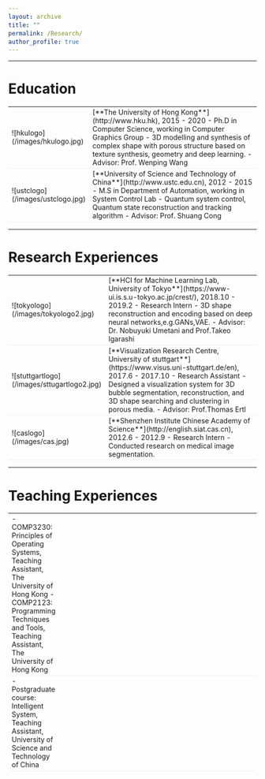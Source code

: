 ```yaml
---
layout: archive
title: ""
permalink: /Research/
author_profile: true
---
```


---
# Education
<table style="width:100%">
<col width="9%">
<col width="20">
<col >
<tr style="border-bottom:1pt solid #eee">
<td markdown="1">
![hkulogo](/images/hkulogo.jpg)
</td>
<td markdown="1">
[**The University of Hong Kong**](http://www.hku.hk), 2015 - 2020 
- Ph.D in Computer Science, working in Computer Graphics Group
- 3D modelling and synthesis of complex shape with porous structure based on texture synthesis, geometry and deep learning. 
- Advisor: Prof. Wenping Wang

</td> 
</tr>


<tr style="border-bottom:1pt solid #eee">
<td markdown="1">
![ustclogo](/images/ustclogo.jpg)
</td>
<td markdown="1">
[**University of Science and Technology of China**](http://www.ustc.edu.cn), 2012 - 2015
- M.S in Department of Automation, working in System Control Lab
- Quantum system control, Quantum state reconstruction and tracking algorithm      
- Advisor: Prof. Shuang Cong

</td> 
</tr>

</table>

---

# Research Experiences

<table style="width:100%">
<col width="9%">
<col width="20">
<col >
<tr style="border-bottom:1pt solid #eee">
<td markdown="1">
![tokyologo](/images/tokyologo2.jpg)
</td>
<td markdown="1">
[**HCI for Machine Learning Lab, University of Tokyo**](https://www-ui.is.s.u-tokyo.ac.jp/crest/), 2018.10 - 2019.2
- Research Intern 
- 3D shape reconstruction and encoding based on deep neural networks,e.g.GANs,VAE.
- Advisor: Dr. Nobuyuki Umetani and Prof.Takeo Igarashi

</td> 
</tr>

<tr style="border-bottom:1pt solid #eee">
<td markdown="1">
![stuttgartlogo](/images/sttugartlogo2.jpg)
</td>
<td markdown="1">
[**Visualization Research Centre, University of stuttgart**](https://www.visus.uni-stuttgart.de/en), 2017.6 - 2017.10
- Research Assistant  
- Designed a visualization system for 3D bubble segmentation, reconstruction, and 3D shape searching and clustering in porous media.
- Advisor: Prof.Thomas Ertl 
</td> 
</tr>

<tr style="border-bottom:1pt solid #eee">
<td markdown="1">
![caslogo](/images/cas.jpg)
 </td>
<td markdown="1">
[**Shenzhen Institute Chinese Academy of Science**](http://english.siat.cas.cn), 2012.6 - 2012.9 
- Research Intern 
- Conducted research on medical image segmentation.
</td> 
</tr>

</table>

---


# Teaching Experiences
<table style="width:100%">
<col width="9%">
<col width="20">
<col >
<tr style="border-bottom:1pt solid #eee">
<td markdown="1">
- COMP3230: Principles of Operating Systems, Teaching Assistant, The University of Hong Kong 
- COMP2123: Programming Techniques and Tools, Teaching Assistant, The University of Hong Kong 
</td> 
</tr>
 

<tr style="border-bottom:1pt solid #eee">
<td markdown="1">
- Postgraduate course: Intelligent System, Teaching Assistant, University of Science and Technology of China
</td> 
</tr>

</table>      


